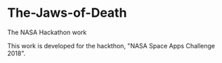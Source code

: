 # The-Jaws-of-Death
The NASA Hackathon work 

This work is developed for the hackthon, "NASA Space Apps Challenge 2018".
